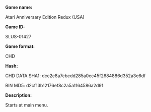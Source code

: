 **Game name:**

Atari Anniversary Edition Redux (USA)

**Game ID:**

SLUS-01427

**Game format:**

CHD

**Hash:**

CHD DATA SHA1: dcc2c8a7cbcdd285a0ec45f2684886d352a3e6df

BIN MD5: d2cf13b12176ef8c2a5a1164586a2d9f

**Description:**

Starts at main menu.